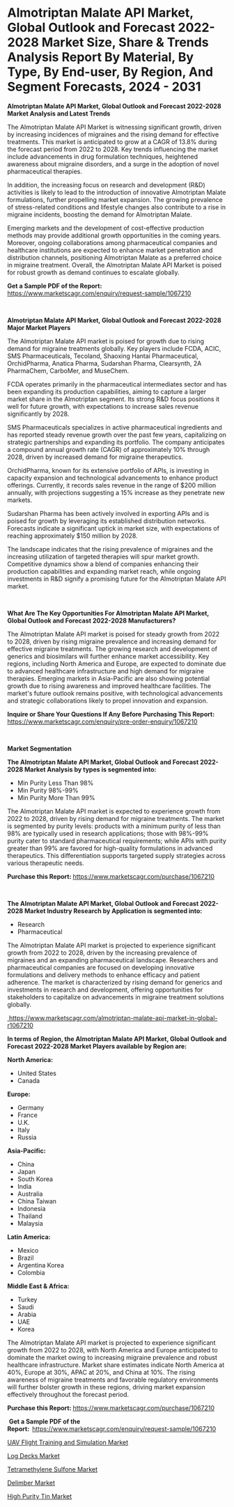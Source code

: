 <p><h1>Almotriptan Malate API Market, Global Outlook and Forecast 2022-2028 Market Size, Share & Trends Analysis Report By Material, By Type, By End-user, By Region, And Segment Forecasts, 2024 - 2031</h1></p><p><strong>Almotriptan Malate API Market, Global Outlook and Forecast 2022-2028 Market Analysis and Latest Trends</strong></p>
<p><p>The Almotriptan Malate API Market is witnessing significant growth, driven by increasing incidences of migraines and the rising demand for effective treatments. This market is anticipated to grow at a CAGR of 13.8% during the forecast period from 2022 to 2028. Key trends influencing the market include advancements in drug formulation techniques, heightened awareness about migraine disorders, and a surge in the adoption of novel pharmaceutical therapies. </p><p>In addition, the increasing focus on research and development (R&D) activities is likely to lead to the introduction of innovative Almotriptan Malate formulations, further propelling market expansion. The growing prevalence of stress-related conditions and lifestyle changes also contribute to a rise in migraine incidents, boosting the demand for Almotriptan Malate. </p><p>Emerging markets and the development of cost-effective production methods may provide additional growth opportunities in the coming years. Moreover, ongoing collaborations among pharmaceutical companies and healthcare institutions are expected to enhance market penetration and distribution channels, positioning Almotriptan Malate as a preferred choice in migraine treatment. Overall, the Almotriptan Malate API Market is poised for robust growth as demand continues to escalate globally.</p></p>
<p><strong>Get a Sample PDF of the Report:&nbsp;</strong> <a href="https://www.marketscagr.com/enquiry/request-sample/1067210">https://www.marketscagr.com/enquiry/request-sample/1067210</a></p>
<p>&nbsp;</p>
<p><strong>Almotriptan Malate API Market, Global Outlook and Forecast 2022-2028 Major Market Players</strong></p>
<p><p>The Almotriptan Malate API market is poised for growth due to rising demand for migraine treatments globally. Key players include FCDA, ACIC, SMS Pharmaceuticals, Tecoland, Shaoxing Hantai Pharmaceutical, OrchidPharma, Anatica Pharma, Sudarshan Pharma, Clearsynth, 2A PharmaChem, CarboMer, and MuseChem. </p><p>FCDA operates primarily in the pharmaceutical intermediates sector and has been expanding its production capabilities, aiming to capture a larger market share in the Almotriptan segment. Its strong R&D focus positions it well for future growth, with expectations to increase sales revenue significantly by 2028.</p><p>SMS Pharmaceuticals specializes in active pharmaceutical ingredients and has reported steady revenue growth over the past few years, capitalizing on strategic partnerships and expanding its portfolio. The company anticipates a compound annual growth rate (CAGR) of approximately 10% through 2028, driven by increased demand for migraine therapeutics.</p><p>OrchidPharma, known for its extensive portfolio of APIs, is investing in capacity expansion and technological advancements to enhance product offerings. Currently, it records sales revenue in the range of $200 million annually, with projections suggesting a 15% increase as they penetrate new markets.</p><p>Sudarshan Pharma has been actively involved in exporting APIs and is poised for growth by leveraging its established distribution networks. Forecasts indicate a significant uptick in market size, with expectations of reaching approximately $150 million by 2028.</p><p>The landscape indicates that the rising prevalence of migraines and the increasing utilization of targeted therapies will spur market growth. Competitive dynamics show a blend of companies enhancing their production capabilities and expanding market reach, while ongoing investments in R&D signify a promising future for the Almotriptan Malate API market.</p></p>
<p>&nbsp;</p>
<p><strong>What Are The Key Opportunities For Almotriptan Malate API Market, Global Outlook and Forecast 2022-2028 Manufacturers?</strong></p>
<p><p>The Almotriptan Malate API market is poised for steady growth from 2022 to 2028, driven by rising migraine prevalence and increasing demand for effective migraine treatments. The growing research and development of generics and biosimilars will further enhance market accessibility. Key regions, including North America and Europe, are expected to dominate due to advanced healthcare infrastructure and high demand for migraine therapies. Emerging markets in Asia-Pacific are also showing potential growth due to rising awareness and improved healthcare facilities. The market's future outlook remains positive, with technological advancements and strategic collaborations likely to propel innovation and expansion.</p></p>
<p><strong>Inquire or Share Your Questions If Any Before Purchasing This Report:</strong> <a href="https://www.marketscagr.com/enquiry/pre-order-enquiry/1067210">https://www.marketscagr.com/enquiry/pre-order-enquiry/1067210</a></p>
<p>&nbsp;</p>
<p><strong>Market Segmentation</strong></p>
<p><strong>The Almotriptan Malate API Market, Global Outlook and Forecast 2022-2028 Market Analysis by types is segmented into:</strong></p>
<p><ul><li>Min Purity Less Than 98%</li><li>Min Purity 98%-99%</li><li>Min Purity More Than 99%</li></ul></p>
<p><p>The Almotriptan Malate API market is expected to experience growth from 2022 to 2028, driven by rising demand for migraine treatments. The market is segmented by purity levels: products with a minimum purity of less than 98% are typically used in research applications; those with 98%-99% purity cater to standard pharmaceutical requirements; while APIs with purity greater than 99% are favored for high-quality formulations in advanced therapeutics. This differentiation supports targeted supply strategies across various therapeutic needs.</p></p>
<p><strong>Purchase this Report:&nbsp;</strong><a href="https://www.marketscagr.com/purchase/1067210">https://www.marketscagr.com/purchase/1067210</a></p>
<p>&nbsp;</p>
<p><strong>The Almotriptan Malate API Market, Global Outlook and Forecast 2022-2028 Market Industry Research by Application is segmented into:</strong></p>
<p><ul><li>Research</li><li>Pharmaceutical</li></ul></p>
<p><p>The Almotriptan Malate API market is projected to experience significant growth from 2022 to 2028, driven by the increasing prevalence of migraines and an expanding pharmaceutical landscape. Researchers and pharmaceutical companies are focused on developing innovative formulations and delivery methods to enhance efficacy and patient adherence. The market is characterized by rising demand for generics and investments in research and development, offering opportunities for stakeholders to capitalize on advancements in migraine treatment solutions globally.</p></p>
<p><a href="https://www.marketscagr.com/almotriptan-malate-api-market-in-global-r1067210">&nbsp;https://www.marketscagr.com/almotriptan-malate-api-market-in-global-r1067210</a></p>
<p><strong>In terms of Region, the Almotriptan Malate API Market, Global Outlook and Forecast 2022-2028 Market Players available by Region are:</strong></p>
<p>
    <p> <strong> North America: </strong>
        <ul>
            <li>United States</li>
            <li>Canada</li>
        </ul>
        </p> 
    <p> <strong> Europe: </strong>
        <ul>
            <li>Germany</li>
            <li>France</li>
            <li>U.K.</li>
            <li>Italy</li>
            <li>Russia</li>
        </ul>
        </p> 
    <p> <strong> Asia-Pacific: </strong>
        <ul>
            <li>China</li>
            <li>Japan</li>
            <li>South Korea</li>
            <li>India</li>
            <li>Australia</li>
            <li>China Taiwan</li>
            <li>Indonesia</li>
            <li>Thailand</li>
            <li>Malaysia</li>
        </ul>
        </p> 
    <p> <strong> Latin America: </strong>
        <ul>
            <li>Mexico</li>
            <li>Brazil</li>
            <li>Argentina Korea</li>
            <li>Colombia</li>
        </ul>
        </p> 
    <p> <strong> Middle East & Africa: </strong>
        <ul>
            <li>Turkey</li>
            <li>Saudi</li>
            <li>Arabia</li>
            <li>UAE</li>
            <li>Korea</li>
        </ul>
    </p>
    </p>
<p><p>The Almotriptan Malate API market is projected to experience significant growth from 2022 to 2028, with North America and Europe anticipated to dominate the market owing to increasing migraine prevalence and robust healthcare infrastructure. Market share estimates indicate North America at 40%, Europe at 30%, APAC at 20%, and China at 10%. The rising awareness of migraine treatments and favorable regulatory environments will further bolster growth in these regions, driving market expansion effectively throughout the forecast period.</p></p>
<p><strong>Purchase this Report: </strong><a href="https://www.marketscagr.com/purchase/1067210">https://www.marketscagr.com/purchase/1067210</a></p>
<p>&nbsp;<strong>Get a Sample PDF of the Report:&nbsp;&nbsp;</strong><a href="https://www.marketscagr.com/enquiry/request-sample/1067210">https://www.marketscagr.com/enquiry/request-sample/1067210</a></p>
<p><strong></strong></p>
<p><p><a href="https://www.linkedin.com/pulse/in-depth-analysis-global-uav-flight-training-simulation-e73zf?trackingId=n3WqDKgWQkiVIgYDdNuW3Q%3D%3D">UAV Flight Training and Simulation Market</a></p><p><a href="https://medium.com/@keith.brown8975/this-report-aims-to-provide-a-comprehensive-presentation-of-the-global-market-for-log-decks-with-f4a1e709e138">Log Decks Market</a></p><p><a href="https://issuu.com/reportprime-2/docs/tetramethylene-sulfone-market-size-_30cbd56f34de1b">Tetramethylene Sulfone Market</a></p><p><a href="https://medium.com/@claire.robertson78798456/this-report-aims-to-provide-a-comprehensive-presentation-of-the-global-market-for-delimber-with-bdab0a182e7f">Delimber Market</a></p><p><a href="https://issuu.com/reportprime-2/docs/high-purity-tin-market-size-2030.pp_3dee64eb1b9dd1">High Purity Tin Market</a></p></p>